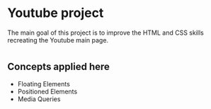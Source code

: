# Youtube project

The main goal of this project is to improve the HTML and CSS skills recreating the Youtube main page.

# <h2> Concepts applied here </h2>

<ul>
  <li> Floating Elements </li>
  <li> Positioned Elements </li>
  <li> Media Queries </li>
</ul>
